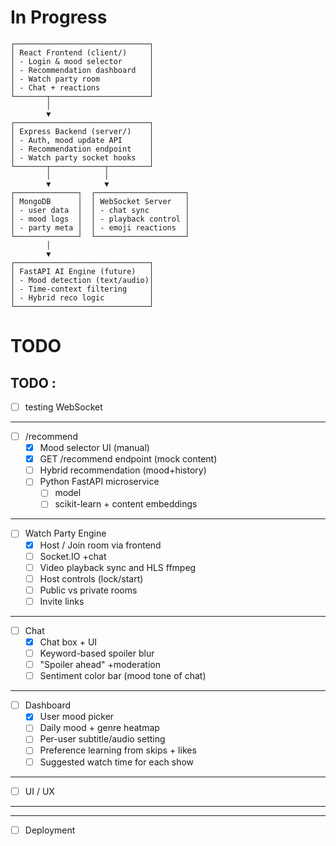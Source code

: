 # In Progress

```
┌──────────────────────────────┐
│ React Frontend (client/)     │
│ - Login & mood selector      │
│ - Recommendation dashboard   │
│ - Watch party room           │
│ - Chat + reactions           │
└───────┬──────────────────────┘
        │
        ▼
┌──────────────────────────────┐
│ Express Backend (server/)    │
│ - Auth, mood update API      │
│ - Recommendation endpoint    │
│ - Watch party socket hooks   │
└───────┬────────────┬─────────┘
        │            │
        ▼            ▼
┌──────────────┐  ┌────────────────────┐
│ MongoDB      │  │ WebSocket Server   │
│ - user data  │  │ - chat sync        │
│ - mood logs  │  │ - playback control │
│ - party meta │  │ - emoji reactions  │
└──────────────┘  └────────────────────┘
        │
        ▼
┌──────────────────────────────┐
│ FastAPI AI Engine (future)   │
│ - Mood detection (text/audio)│
│ - Time-context filtering     │
│ - Hybrid reco logic          │
└──────────────────────────────┘

```

# TODO

## TODO :
- [ ] testing WebSocket

---

- [ ] /recommend
    - [x] Mood selector UI (manual)
    - [x] GET /recommend endpoint (mock content)
    - [ ] Hybrid recommendation (mood+history)
    - [ ] Python FastAPI microservice
        - [ ] model
        - [ ] scikit-learn + content embeddings

---

- [ ] Watch Party Engine
    - [x] Host / Join room via frontend
    - [ ] Socket.IO +chat
    - [ ] Video playback sync and HLS ffmpeg
    - [ ] Host controls (lock/start)
    - [ ] Public vs private rooms
    - [ ] Invite links

---

- [ ] Chat 
    - [x] Chat box + UI
    - [ ] Keyword-based spoiler blur
    - [ ] "Spoiler ahead" +moderation
    - [ ] Sentiment color bar (mood tone of chat)

---

- [ ] Dashboard
    - [x] User mood picker
    - [ ] Daily mood + genre heatmap
    - [ ] Per-user subtitle/audio setting
    - [ ] Preference learning from skips + likes
    - [ ] Suggested watch time for each show 

---

- [ ] UI / UX 

---


---

- [ ] Deployment
